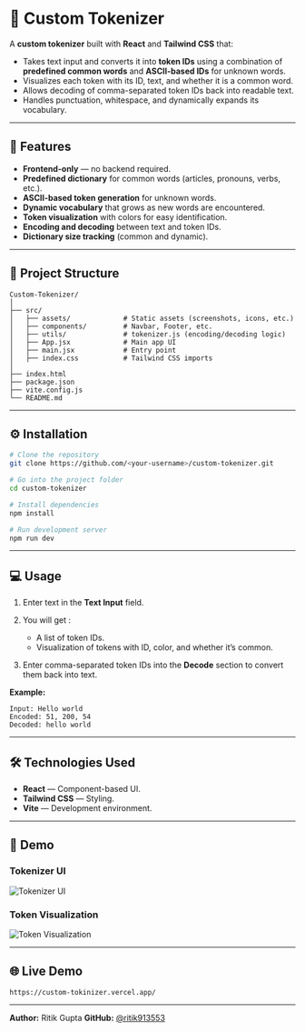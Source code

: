 # 📝 Custom Tokenizer

A **custom tokenizer** built with **React** and **Tailwind CSS** that:

* Takes text input and converts it into **token IDs** using a combination of **predefined common words** and **ASCII-based IDs** for unknown words.
* Visualizes each token with its ID, text, and whether it is a common word.
* Allows decoding of comma-separated token IDs back into readable text.
* Handles punctuation, whitespace, and dynamically expands its vocabulary.

---

## 🚀 Features

* **Frontend-only** — no backend required.
* **Predefined dictionary** for common words (articles, pronouns, verbs, etc.).
* **ASCII-based token generation** for unknown words.
* **Dynamic vocabulary** that grows as new words are encountered.
* **Token visualization** with colors for easy identification.
* **Encoding and decoding** between text and token IDs.
* **Dictionary size tracking** (common and dynamic).

---

## 📂 Project Structure

```
Custom-Tokenizer/
│
├── src/
│   ├── assets/             # Static assets (screenshots, icons, etc.)
│   ├── components/         # Navbar, Footer, etc.
│   ├── utils/              # tokenizer.js (encoding/decoding logic)
│   ├── App.jsx             # Main app UI
│   ├── main.jsx            # Entry point
│   ├── index.css           # Tailwind CSS imports
│
├── index.html
├── package.json
├── vite.config.js
└── README.md
```

---

## ⚙️ Installation

```bash
# Clone the repository
git clone https://github.com/<your-username>/custom-tokenizer.git

# Go into the project folder
cd custom-tokenizer

# Install dependencies
npm install

# Run development server
npm run dev
```

---

## 💻 Usage

1. Enter text in the **Text Input** field.
2. You will get :

   * A list of token IDs.
   * Visualization of tokens with ID, color, and whether it’s common.
3. Enter comma-separated token IDs into the **Decode** section to convert them back into text.

**Example:**

```
Input: Hello world
Encoded: 51, 200, 54
Decoded: hello world
```

---

## 🛠 Technologies Used

* **React** — Component-based UI.
* **Tailwind CSS** — Styling.
* **Vite** — Development environment.

---

## 📸 Demo

### Tokenizer UI
![Tokenizer UI](https://github.com/user-attachments/assets/ebca9575-c90e-4e9f-8b19-6d2ca216ac9d)

### Token Visualization
![Token Visualization](https://github.com/user-attachments/assets/5a90ca73-e1a5-4126-ae72-2563eb5885a0)


---

## 🌐 Live Demo

```
https://custom-tokinizer.vercel.app/
```

---

**Author:** Ritik Gupta
**GitHub:** [@ritik913553](https://github.com/ritik913553)
